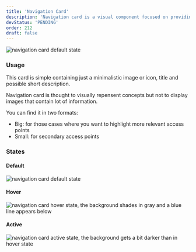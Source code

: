 ```yaml
---
title: 'Navigation Card'
description: 'Navigation card is a visual component focused on providing navigation in distributive pages or discributive page sections.'
devStatus: 'PENDING'
order: 212
draft: false
---
```


![navigation card default state](/images/lexicon/CardNavDefault.jpg)

### Usage

This card is simple containing just a minimalistic image or icon, title and possible short description.

Navigation card is thought to visually repensent concepts but not to display images that contain lot of information.

You can find it in two formats:

-   Big: for those cases where you want to highlight more relevant access points
-   Small: for secondary access points

### States

#### Default

![navigation card default state](/images/lexicon/CardNavDefault.jpg)

#### Hover

![navigation card hover state, the background shades in gray and a blue line appears below](/images/lexicon/CardNavHover.jpg)

#### Active

![navigation card active state, the background gets a bit darker than in hover state](/images/lexicon/CardNavActive.jpg)
